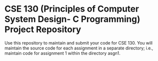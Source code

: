 # CSE 130 (Principles of Computer System Design- C Programming) Project Repository

Use this repository to maintain and submit your code for CSE 130.  You
will maintain the source code for each assignment in a separate
directory; i.e., maintain code for assignment 1 within the directory
asgn1.

